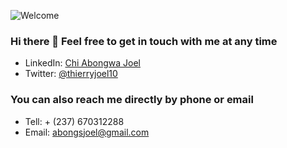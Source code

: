 ![Welcome](../main/banner3.png)

### Hi there 👋 Feel free to get in touch with me at any time

- LinkedIn: [Chi Abongwa Joel](https://www.linkedin.com/in/chi-abongwa-joel-b4285a97/)
- Twitter: [@thierryjoel10](https://twitter.com/ThierryJoel10)

### You can also reach me directly by phone or email

- Tell: + (237) 670312288
- Email: abongsjoel@gmail.com


<!--
**abongsjoel/abongsjoel** is a ✨ _special_ ✨ repository because its `README.md` (this file) appears on your GitHub profile.

Here are some ideas to get you started:

- 🔭 I’m currently working on ...
- 🌱 I’m currently learning ...
- 👯 I’m looking to collaborate on ...
- 🤔 I’m looking for help with ...
- 💬 Ask me about ...
- 📫 How to reach me: ...
- 😄 Pronouns: ...
- ⚡ Fun fact: ...
-->
